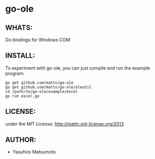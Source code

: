 go-ole
======

WHATS:
------

  Go bindings for Windows COM

INSTALL:
--------

  To experiment with go-ole, you can just compile and run the example
  program:

    go get github.com/mattn/go-ole
    go get github.com/mattn/go-ole/oleutil
    cd /path/to/go-ole/example/excel
    go run excel.go 

LICENSE:
--------

  under the MIT License: http://mattn.mit-license.org/2013

AUTHOR:
-------

  * Yasuhiro Matsumoto
